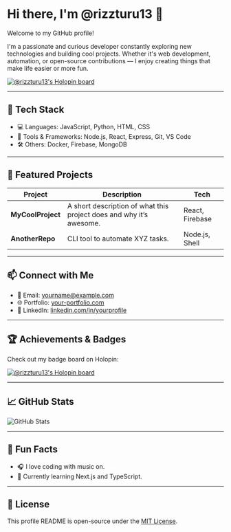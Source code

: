 # Hi there, I'm @rizzturu13 👋

Welcome to my GitHub profile!

I'm a passionate and curious developer constantly exploring new technologies and building cool projects. Whether it's web development, automation, or open-source contributions — I enjoy creating things that make life easier or more fun.

[![@rizzturu13's Holopin board](https://holopin.me/rizzturu13)](https://holopin.io/@rizzturu13)

---

## 🚀 Tech Stack

- 💻 Languages: JavaScript, Python, HTML, CSS
- 🧰 Tools & Frameworks: Node.js, React, Express, Git, VS Code
- 🛠️ Others: Docker, Firebase, MongoDB

---

## 📌 Featured Projects

| Project | Description | Tech |
|--------|-------------|------|
| **MyCoolProject** | A short description of what this project does and why it’s awesome. | React, Firebase |
| **AnotherRepo** | CLI tool to automate XYZ tasks. | Node.js, Shell |

---

## 📫 Connect with Me

- 📧 Email: yourname@example.com
- 🌐 Portfolio: [your-portfolio.com](https://your-portfolio.com)
- 💼 LinkedIn: [linkedin.com/in/yourprofile](https://linkedin.com/in/yourprofile)

---

## 🏆 Achievements & Badges

Check out my badge board on Holopin:

[![@rizzturu13's Holopin board](https://holopin.me/rizzturu13)](https://holopin.io/@rizzturu13)

---

## 📈 GitHub Stats

![GitHub Stats](https://github-readme-stats.vercel.app/api?username=hsnrzky&show_icons=true&theme=radical)

---

## 🧠 Fun Facts

- 🎧 I love coding with music on.
- 🌱 Currently learning Next.js and TypeScript.

---

## 📄 License

This profile README is open-source under the [MIT License](LICENSE).
